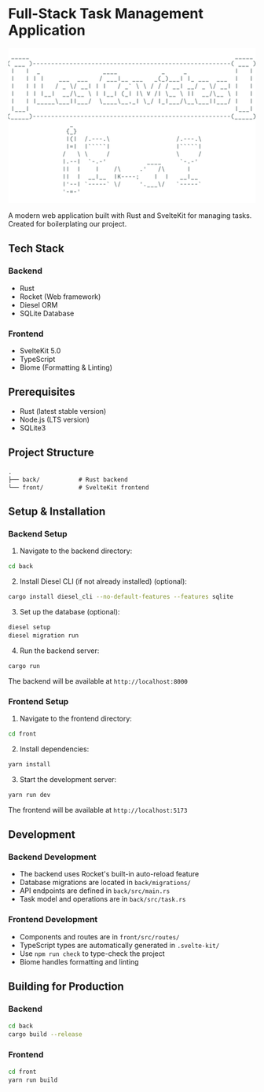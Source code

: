 # Full-Stack Task Management Application

<img src="./assets/logo.png">

A modern web application built with Rust and SvelteKit for managing tasks.
Created for boilerplating our project.

## Tech Stack

### Backend

- Rust
- Rocket (Web framework)
- Diesel ORM
- SQLite Database

### Frontend

- SvelteKit 5.0
- TypeScript
- Biome (Formatting & Linting)

## Prerequisites

- Rust (latest stable version)
- Node.js (LTS version)
- SQLite3

## Project Structure

```
.
├── back/           # Rust backend
└── front/          # SvelteKit frontend
```

## Setup & Installation

### Backend Setup

1. Navigate to the backend directory:

```bash
cd back
```

2. Install Diesel CLI (if not already installed) (optional):

```bash
cargo install diesel_cli --no-default-features --features sqlite
```

3. Set up the database (optional):

```bash
diesel setup
diesel migration run
```

4. Run the backend server:

```bash
cargo run
```

The backend will be available at `http://localhost:8000`

### Frontend Setup

1. Navigate to the frontend directory:

```bash
cd front
```

2. Install dependencies:

```bash
yarn install
```

3. Start the development server:

```bash
yarn run dev
```

The frontend will be available at `http://localhost:5173`

## Development

### Backend Development

- The backend uses Rocket's built-in auto-reload feature
- Database migrations are located in `back/migrations/`
- API endpoints are defined in `back/src/main.rs`
- Task model and operations are in `back/src/task.rs`

### Frontend Development

- Components and routes are in `front/src/routes/`
- TypeScript types are automatically generated in `.svelte-kit/`
- Use `npm run check` to type-check the project
- Biome handles formatting and linting

## Building for Production

### Backend

```bash
cd back
cargo build --release
```

### Frontend

```bash
cd front
yarn run build
```
